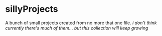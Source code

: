# sillyProjects
A bunch of small projects created from no more that one file.
*i don't think currently there's much of them... but this collection will keep growing*

